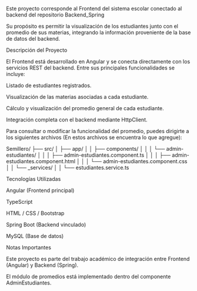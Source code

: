 Este proyecto corresponde al Frontend del sistema escolar conectado al backend del repositorio Backend_Spring


Su propósito es permitir la visualización de los estudiantes junto con el promedio de sus materias, integrando la información proveniente de la base de datos del backend.

Descripción del Proyecto

El Frontend está desarrollado en Angular y se conecta directamente con los servicios REST del backend.
Entre sus principales funcionalidades se incluye:

Listado de estudiantes registrados.

Visualización de las materias asociadas a cada estudiante.

Cálculo y visualización del promedio general de cada estudiante.

Integración completa con el backend mediante HttpClient.

Para consultar o modificar la funcionalidad del promedio, puedes dirigirte a los siguientes archivos (En estos archivos se encuentra lo que agregue):

Semillero/
├── src/
│   ├── app/
│   │   ├── components/
│   │   │   └── admin-estudiantes/
│   │   │       ├── admin-estudiantes.component.ts
│   │   │       ├── admin-estudiantes.component.html
│   │   │       └── admin-estudiantes.component.css
│   │   └── _services/
│   │       └── estudiantes.service.ts


Tecnologías Utilizadas

Angular (Frontend principal)

TypeScript

HTML / CSS / Bootstrap

Spring Boot (Backend vinculado)

MySQL (Base de datos)


Notas Importantes

Este proyecto es parte del trabajo académico de integración entre Frontend (Angular) y Backend (Spring).

El módulo de promedios está implementado dentro del componente AdminEstudiantes.
